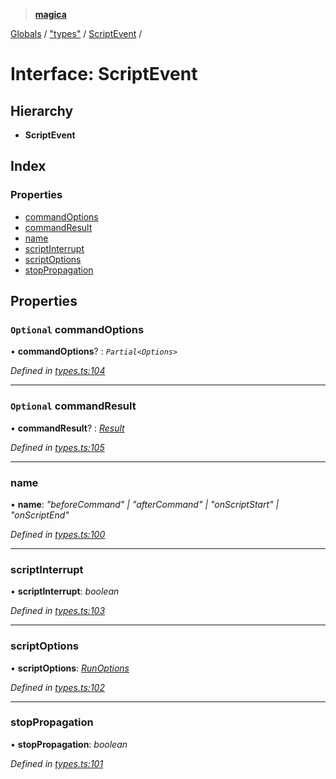 > **[magica](../README.md)**

[Globals](../README.md) / ["types"](../modules/_types_.md) / [ScriptEvent](_types_.scriptevent.md) /

# Interface: ScriptEvent

## Hierarchy

* **ScriptEvent**

## Index

### Properties

* [commandOptions](_types_.scriptevent.md#optional-commandoptions)
* [commandResult](_types_.scriptevent.md#optional-commandresult)
* [name](_types_.scriptevent.md#name)
* [scriptInterrupt](_types_.scriptevent.md#scriptinterrupt)
* [scriptOptions](_types_.scriptevent.md#scriptoptions)
* [stopPropagation](_types_.scriptevent.md#stoppropagation)

## Properties

### `Optional` commandOptions

• **commandOptions**? : *`Partial<Options>`*

*Defined in [types.ts:104](https://github.com/cancerberoSgx/magica/blob/bfeda69/src/types.ts#L104)*

___

### `Optional` commandResult

• **commandResult**? : *[Result](_types_.result.md)*

*Defined in [types.ts:105](https://github.com/cancerberoSgx/magica/blob/bfeda69/src/types.ts#L105)*

___

###  name

• **name**: *"beforeCommand" | "afterCommand" | "onScriptStart" | "onScriptEnd"*

*Defined in [types.ts:100](https://github.com/cancerberoSgx/magica/blob/bfeda69/src/types.ts#L100)*

___

###  scriptInterrupt

• **scriptInterrupt**: *boolean*

*Defined in [types.ts:103](https://github.com/cancerberoSgx/magica/blob/bfeda69/src/types.ts#L103)*

___

###  scriptOptions

• **scriptOptions**: *[RunOptions](_types_.runoptions.md)*

*Defined in [types.ts:102](https://github.com/cancerberoSgx/magica/blob/bfeda69/src/types.ts#L102)*

___

###  stopPropagation

• **stopPropagation**: *boolean*

*Defined in [types.ts:101](https://github.com/cancerberoSgx/magica/blob/bfeda69/src/types.ts#L101)*